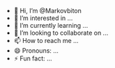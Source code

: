 - 👋 Hi, I’m @Markovbiton
- 👀 I’m interested in ...
- 🌱 I’m currently learning ...
- 💞️ I’m looking to collaborate on ...
- 📫 How to reach me ...
- 😄 Pronouns: ...
- ⚡ Fun fact: ...

<!---
Markovbiton/Markovbiton is a ✨ special ✨ repository because its `README.md` (this file) appears on your GitHub profile.
You can click the Preview link to take a look at your changes.
--->
